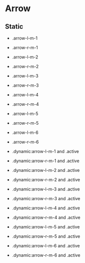 # Arrow

## Static

- .arrow-l-m-1
- .arrow-r-m-1
- .arrow-l-m-2
- .arrow-r-m-2
- .arrow-l-m-3
- .arrow-r-m-3
- .arrow-l-m-4
- .arrow-r-m-4
- .arrow-l-m-5
- .arrow-r-m-5
- .arrow-l-m-6
- .arrow-r-m-6

- .dynamic:arrow-l-m-1 and .active
- .dynamic:arrow-r-m-1 and .active
- .dynamic:arrow-l-m-2 and .active
- .dynamic:arrow-r-m-2 and .active
- .dynamic:arrow-l-m-3 and .active
- .dynamic:arrow-r-m-3 and .active
- .dynamic:arrow-l-m-4 and .active
- .dynamic:arrow-r-m-4 and .active
- .dynamic:arrow-l-m-5 and .active
- .dynamic:arrow-r-m-5 and .active
- .dynamic:arrow-l-m-6 and .active
- .dynamic:arrow-r-m-6 and .active
